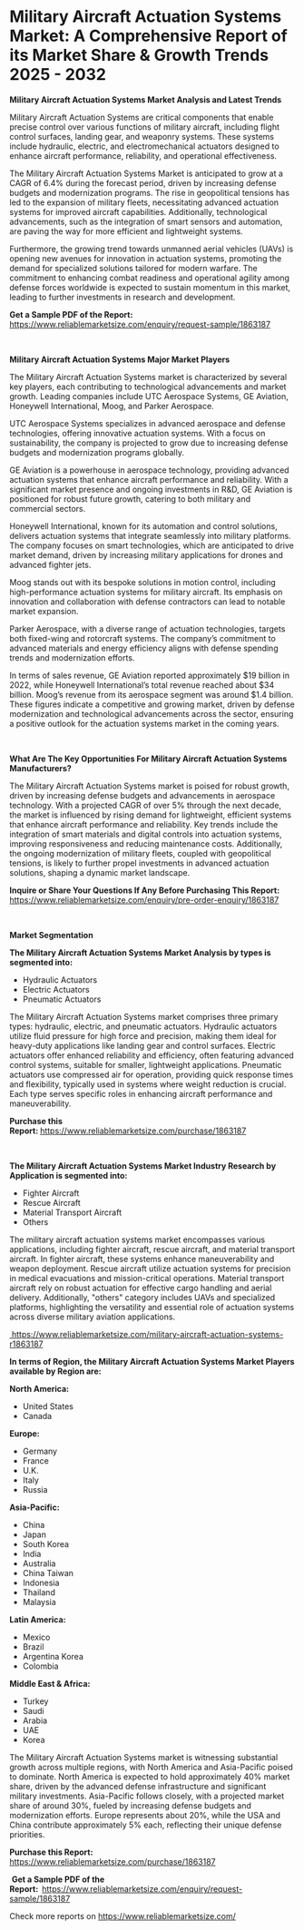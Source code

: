 <p><h1>Military Aircraft Actuation Systems Market: A Comprehensive Report of its Market Share & Growth Trends 2025 - 2032</h1></p><p><strong>Military Aircraft Actuation Systems Market Analysis and Latest Trends</strong></p>
<p><p>Military Aircraft Actuation Systems are critical components that enable precise control over various functions of military aircraft, including flight control surfaces, landing gear, and weaponry systems. These systems include hydraulic, electric, and electromechanical actuators designed to enhance aircraft performance, reliability, and operational effectiveness.</p><p>The Military Aircraft Actuation Systems Market is anticipated to grow at a CAGR of 6.4% during the forecast period, driven by increasing defense budgets and modernization programs. The rise in geopolitical tensions has led to the expansion of military fleets, necessitating advanced actuation systems for improved aircraft capabilities. Additionally, technological advancements, such as the integration of smart sensors and automation, are paving the way for more efficient and lightweight systems. </p><p>Furthermore, the growing trend towards unmanned aerial vehicles (UAVs) is opening new avenues for innovation in actuation systems, promoting the demand for specialized solutions tailored for modern warfare. The commitment to enhancing combat readiness and operational agility among defense forces worldwide is expected to sustain momentum in this market, leading to further investments in research and development.</p></p>
<p><strong>Get a Sample PDF of the Report:&nbsp;</strong> <a href="https://www.reliablemarketsize.com/enquiry/request-sample/1863187?utm_campaign=2308&utm_medium=2&utm_source=Github&utm_content=ia&utm_term=28022025&utm_id=military-aircraft-actuation-systems">https://www.reliablemarketsize.com/enquiry/request-sample/1863187</a></p>
<p>&nbsp;</p>
<p><strong>Military Aircraft Actuation Systems Major Market Players</strong></p>
<p><p>The Military Aircraft Actuation Systems market is characterized by several key players, each contributing to technological advancements and market growth. Leading companies include UTC Aerospace Systems, GE Aviation, Honeywell International, Moog, and Parker Aerospace.</p><p>UTC Aerospace Systems specializes in advanced aerospace and defense technologies, offering innovative actuation systems. With a focus on sustainability, the company is projected to grow due to increasing defense budgets and modernization programs globally. </p><p>GE Aviation is a powerhouse in aerospace technology, providing advanced actuation systems that enhance aircraft performance and reliability. With a significant market presence and ongoing investments in R&D, GE Aviation is positioned for robust future growth, catering to both military and commercial sectors.</p><p>Honeywell International, known for its automation and control solutions, delivers actuation systems that integrate seamlessly into military platforms. The company focuses on smart technologies, which are anticipated to drive market demand, driven by increasing military applications for drones and advanced fighter jets.</p><p>Moog stands out with its bespoke solutions in motion control, including high-performance actuation systems for military aircraft. Its emphasis on innovation and collaboration with defense contractors can lead to notable market expansion.</p><p>Parker Aerospace, with a diverse range of actuation technologies, targets both fixed-wing and rotorcraft systems. The company’s commitment to advanced materials and energy efficiency aligns with defense spending trends and modernization efforts.</p><p>In terms of sales revenue, GE Aviation reported approximately $19 billion in 2022, while Honeywell International’s total revenue reached about $34 billion. Moog’s revenue from its aerospace segment was around $1.4 billion. These figures indicate a competitive and growing market, driven by defense modernization and technological advancements across the sector, ensuring a positive outlook for the actuation systems market in the coming years.</p></p>
<p>&nbsp;</p>
<p><strong>What Are The Key Opportunities For Military Aircraft Actuation Systems Manufacturers?</strong></p>
<p><p>The Military Aircraft Actuation Systems market is poised for robust growth, driven by increasing defense budgets and advancements in aerospace technology. With a projected CAGR of over 5% through the next decade, the market is influenced by rising demand for lightweight, efficient systems that enhance aircraft performance and reliability. Key trends include the integration of smart materials and digital controls into actuation systems, improving responsiveness and reducing maintenance costs. Additionally, the ongoing modernization of military fleets, coupled with geopolitical tensions, is likely to further propel investments in advanced actuation solutions, shaping a dynamic market landscape.</p></p>
<p><strong>Inquire or Share Your Questions If Any Before Purchasing This Report:</strong> <a href="https://www.reliablemarketsize.com/enquiry/pre-order-enquiry/1863187?utm_campaign=2308&utm_medium=2&utm_source=Github&utm_content=ia&utm_term=28022025&utm_id=military-aircraft-actuation-systems">https://www.reliablemarketsize.com/enquiry/pre-order-enquiry/1863187</a></p>
<p>&nbsp;</p>
<p><strong>Market Segmentation</strong></p>
<p><strong>The Military Aircraft Actuation Systems Market Analysis by types is segmented into:</strong></p>
<p><ul><li>Hydraulic Actuators</li><li>Electric Actuators</li><li>Pneumatic Actuators</li></ul></p>
<p><p>The Military Aircraft Actuation Systems market comprises three primary types: hydraulic, electric, and pneumatic actuators. Hydraulic actuators utilize fluid pressure for high force and precision, making them ideal for heavy-duty applications like landing gear and control surfaces. Electric actuators offer enhanced reliability and efficiency, often featuring advanced control systems, suitable for smaller, lightweight applications. Pneumatic actuators use compressed air for operation, providing quick response times and flexibility, typically used in systems where weight reduction is crucial. Each type serves specific roles in enhancing aircraft performance and maneuverability.</p></p>
<p><strong>Purchase this Report:&nbsp;</strong><a href="https://www.reliablemarketsize.com/purchase/1863187?utm_campaign=2308&utm_medium=2&utm_source=Github&utm_content=ia&utm_term=28022025&utm_id=military-aircraft-actuation-systems">https://www.reliablemarketsize.com/purchase/1863187</a></p>
<p>&nbsp;</p>
<p><strong>The Military Aircraft Actuation Systems Market Industry Research by Application is segmented into:</strong></p>
<p><ul><li>Fighter Aircraft</li><li>Rescue Aircraft</li><li>Material Transport Aircraft</li><li>Others</li></ul></p>
<p><p>The military aircraft actuation systems market encompasses various applications, including fighter aircraft, rescue aircraft, and material transport aircraft. In fighter aircraft, these systems enhance maneuverability and weapon deployment. Rescue aircraft utilize actuation systems for precision in medical evacuations and mission-critical operations. Material transport aircraft rely on robust actuation for effective cargo handling and aerial delivery. Additionally, "others" category includes UAVs and specialized platforms, highlighting the versatility and essential role of actuation systems across diverse military aviation applications.</p></p>
<p><a href="https://www.reliablemarketsize.com/military-aircraft-actuation-systems-r1863187?utm_campaign=2308&utm_medium=2&utm_source=Github&utm_content=ia&utm_term=28022025&utm_id=military-aircraft-actuation-systems">&nbsp;https://www.reliablemarketsize.com/military-aircraft-actuation-systems-r1863187</a></p>
<p><strong>In terms of Region, the Military Aircraft Actuation Systems Market Players available by Region are:</strong></p>
<p>
    <p> <strong> North America: </strong>
        <ul>
            <li>United States</li>
            <li>Canada</li>
        </ul>
        </p> 
    <p> <strong> Europe: </strong>
        <ul>
            <li>Germany</li>
            <li>France</li>
            <li>U.K.</li>
            <li>Italy</li>
            <li>Russia</li>
        </ul>
        </p> 
    <p> <strong> Asia-Pacific: </strong>
        <ul>
            <li>China</li>
            <li>Japan</li>
            <li>South Korea</li>
            <li>India</li>
            <li>Australia</li>
            <li>China Taiwan</li>
            <li>Indonesia</li>
            <li>Thailand</li>
            <li>Malaysia</li>
        </ul>
        </p> 
    <p> <strong> Latin America: </strong>
        <ul>
            <li>Mexico</li>
            <li>Brazil</li>
            <li>Argentina Korea</li>
            <li>Colombia</li>
        </ul>
        </p> 
    <p> <strong> Middle East & Africa: </strong>
        <ul>
            <li>Turkey</li>
            <li>Saudi</li>
            <li>Arabia</li>
            <li>UAE</li>
            <li>Korea</li>
        </ul>
    </p>
    </p>
<p><p>The Military Aircraft Actuation Systems market is witnessing substantial growth across multiple regions, with North America and Asia-Pacific poised to dominate. North America is expected to hold approximately 40% market share, driven by the advanced defense infrastructure and significant military investments. Asia-Pacific follows closely, with a projected market share of around 30%, fueled by increasing defense budgets and modernization efforts. Europe represents about 20%, while the USA and China contribute approximately 5% each, reflecting their unique defense priorities.</p></p>
<p><strong>Purchase this Report: </strong><a href="https://www.reliablemarketsize.com/purchase/1863187?utm_campaign=2308&utm_medium=2&utm_source=Github&utm_content=ia&utm_term=28022025&utm_id=military-aircraft-actuation-systems">https://www.reliablemarketsize.com/purchase/1863187</a></p>
<p>&nbsp;<strong>Get a Sample PDF of the Report:&nbsp;&nbsp;</strong><a href="https://www.reliablemarketsize.com/enquiry/request-sample/1863187?utm_campaign=2308&utm_medium=2&utm_source=Github&utm_content=ia&utm_term=28022025&utm_id=military-aircraft-actuation-systems">https://www.reliablemarketsize.com/enquiry/request-sample/1863187</a></p>
<p><strong></strong></p>
<p>Check more reports on <a href="https://www.reliablemarketsize.com/?utm_campaign=2308&utm_medium=2&utm_source=Github&utm_content=ia&utm_term=28022025&utm_id=military-aircraft-actuation-systems">https://www.reliablemarketsize.com/</a></p>
